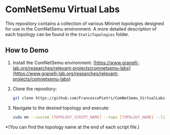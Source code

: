 # ComNetSemu Virtual Labs

This repository contains a collection of various Mininet topologies designed for use in the ComNetSemu environment. A more detailed description of each topology can be found in the `StaticTopologies` folder.

## How to Demo

1. Install the ComNetSemu environment: [https://www.granelli-lab.org/researches/relevant-projects/comnetsemu-labs](https://www.granelli-lab.org/researches/relevant-projects/comnetsemu-labs)

2. Clone the repository:  
   ```bash
   git clone https://github.com/FrancescoPietri/ComNetSemu_VirtualLabs

3. Navigate to the desired topology and execute:
   ```bash
   sudo mn --custom [TOPOLOGY_SCRIPT_NAME] --topo [TOPOLOGY_NAME] --link tc

*(You can find the topology name at the end of each script file.)
